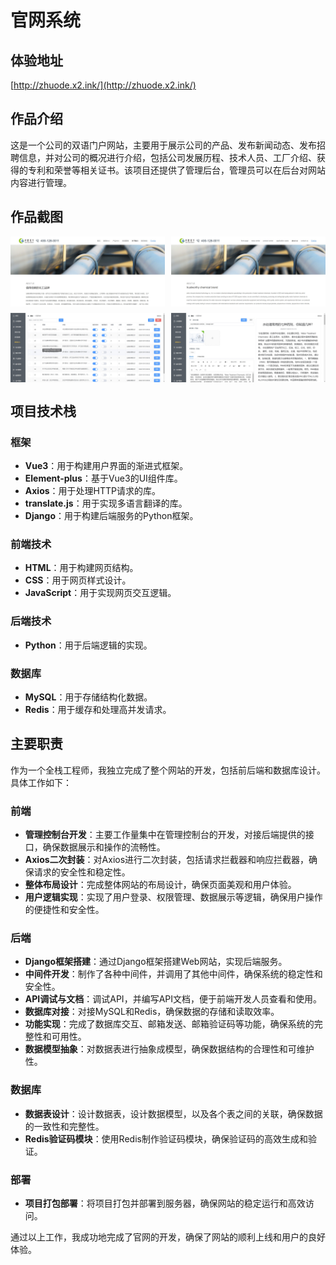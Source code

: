# 官网系统

## 体验地址

[http://zhuode.x2.ink/](http://zhuode.x2.ink/)

## 作品介绍

这是一个公司的双语门户网站，主要用于展示公司的产品、发布新闻动态、发布招聘信息，并对公司的概况进行介绍，包括公司发展历程、技术人员、工厂介绍、获得的专利和荣誉等相关证书。该项目还提供了管理后台，管理员可以在后台对网站内容进行管理。

## 作品截图

<div style="display: grid; grid-template-columns: repeat(2, 1fr); gap: 10px; width: 100%;">
    <img src="/zhuode/1.png" alt="官网首页" style="width: 100%; height: auto;">
    <img src="/zhuode/2.png" alt="产品展示" style="width: 100%; height: auto;">
    <img src="/zhuode/3.png" alt="新闻动态" style="width: 100%; height: auto;">
    <img src="/zhuode/4.png" alt="管理后台" style="width: 100%; height: auto;">
</div>

## 项目技术栈

### 框架

- **Vue3**：用于构建用户界面的渐进式框架。
- **Element-plus**：基于Vue3的UI组件库。
- **Axios**：用于处理HTTP请求的库。
- **translate.js**：用于实现多语言翻译的库。
- **Django**：用于构建后端服务的Python框架。

### 前端技术

- **HTML**：用于构建网页结构。
- **CSS**：用于网页样式设计。
- **JavaScript**：用于实现网页交互逻辑。

### 后端技术

- **Python**：用于后端逻辑的实现。

### 数据库

- **MySQL**：用于存储结构化数据。
- **Redis**：用于缓存和处理高并发请求。

## 主要职责

作为一个全栈工程师，我独立完成了整个网站的开发，包括前后端和数据库设计。具体工作如下：

### 前端

- **管理控制台开发**：主要工作量集中在管理控制台的开发，对接后端提供的接口，确保数据展示和操作的流畅性。
- **Axios二次封装**：对Axios进行二次封装，包括请求拦截器和响应拦截器，确保请求的安全性和稳定性。
- **整体布局设计**：完成整体网站的布局设计，确保页面美观和用户体验。
- **用户逻辑实现**：实现了用户登录、权限管理、数据展示等逻辑，确保用户操作的便捷性和安全性。

### 后端

- **Django框架搭建**：通过Django框架搭建Web网站，实现后端服务。
- **中间件开发**：制作了各种中间件，并调用了其他中间件，确保系统的稳定性和安全性。
- **API调试与文档**：调试API，并编写API文档，便于前端开发人员查看和使用。
- **数据库对接**：对接MySQL和Redis，确保数据的存储和读取效率。
- **功能实现**：完成了数据库交互、邮箱发送、邮箱验证码等功能，确保系统的完整性和可用性。
- **数据模型抽象**：对数据表进行抽象成模型，确保数据结构的合理性和可维护性。

### 数据库

- **数据表设计**：设计数据表，设计数据模型，以及各个表之间的关联，确保数据的一致性和完整性。
- **Redis验证码模块**：使用Redis制作验证码模块，确保验证码的高效生成和验证。

### 部署

- **项目打包部署**：将项目打包并部署到服务器，确保网站的稳定运行和高效访问。

通过以上工作，我成功地完成了官网的开发，确保了网站的顺利上线和用户的良好体验。
